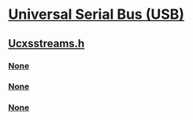 # [Universal Serial Bus (USB)](../_usbref/index.md)
## [Ucxsstreams.h](index.md)
### [None](../ucxsstreams/nf-ucxsstreams-ucxstaticstreamscreate.md)
### [None](../ucxsstreams/nf-ucxsstreams-ucxstaticstreamssetstreaminfo.md)
### [None](../ucxsstreams/ns-ucxsstreams-_stream_info.md)
